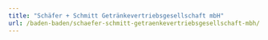 ```yaml
---
title: "Schäfer + Schmitt Getränkevertriebsgesellschaft mbH"
url: /baden-baden/schaefer-schmitt-getraenkevertriebsgesellschaft-mbh/
---
```

